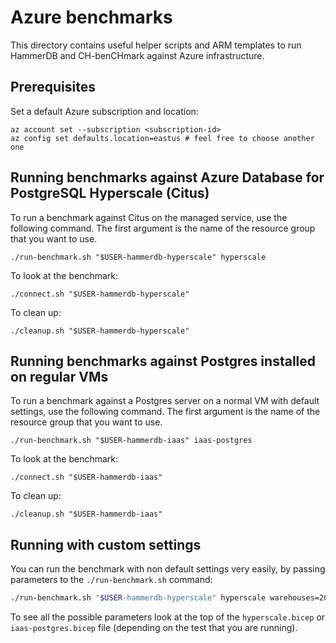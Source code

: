 # Azure benchmarks

This directory contains useful helper scripts and ARM templates to run
HammerDB and CH-benCHmark against Azure infrastructure.

## Prerequisites

Set a default Azure subscription and location:
```
az account set --subscription <subscription-id>
az config set defaults.location=eastus # feel free to choose another one
```

## Running benchmarks against Azure Database for PostgreSQL Hyperscale (Citus)

To run a benchmark against Citus on the managed service, use the following
command. The first argument is the name of the resource group that you want to
use.
```
./run-benchmark.sh "$USER-hammerdb-hyperscale" hyperscale
```

To look at the benchmark:
```
./connect.sh "$USER-hammerdb-hyperscale"
```

To clean up:
```
./cleanup.sh "$USER-hammerdb-hyperscale"
```

## Running benchmarks against Postgres installed on regular VMs

To run a benchmark against a Postgres server on a normal VM with default
settings, use the following command. The first argument is the name of the
resource group that you want to use.
```
./run-benchmark.sh "$USER-hammerdb-iaas" iaas-postgres
```

To look at the benchmark:
```
./connect.sh "$USER-hammerdb-iaas"
```

To clean up:
```
./cleanup.sh "$USER-hammerdb-iaas"
```


## Running with custom settings

You can run the benchmark with non default settings very easily, by passing
parameters to the `./run-benchmark.sh` command:
```bash
./run-benchmark.sh "$USER-hammerdb-hyperscale" hyperscale warehouses=2000 runVirtualUsers=500 workers=16
```

To see all the possible parameters look at the top of the `hyperscale.bicep` or
`iaas-postgres.bicep` file (depending on the test that you are running).
